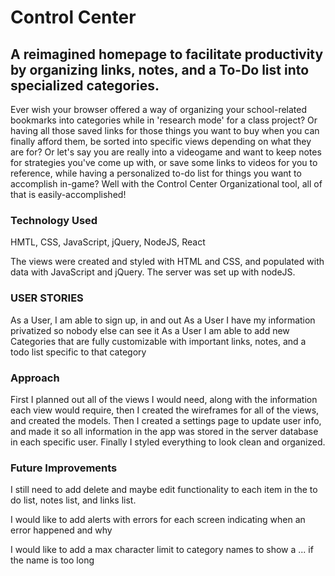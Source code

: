 # Control Center

## A reimagined homepage to facilitate productivity by organizing links, notes, and a To-Do list into specialized categories.

Ever wish your browser offered a way of organizing your school-related bookmarks into categories while in 'research mode' for a class project? Or having all those saved links for those things you want to buy when you can finally afford them, be sorted into specific views depending on what they are for? Or let's say you are really into a videogame and want to keep notes for strategies you've come up with, or save some links to videos for you to reference, while having a personalized to-do list for things you want to accomplish in-game? 
Well with the Control Center Organizational tool, all of that is easily-accomplished!

### Technology Used

HMTL, CSS, JavaScript, jQuery, NodeJS, React

The views were created and styled with HTML and CSS, and populated with data with JavaScript and jQuery. The server was set up with nodeJS.

### USER STORIES

As a User, I am able to sign up, in and out
As a User I have my information privatized so nobody else can see it
As a User I am able to add new Categories that are fully customizable with important links, notes, and a todo list specific to that category

### Approach

First I planned out all of the views I would need, along with the information each view would require, then I created the wireframes for all of the views, and created the models. Then I created a settings page to update user info, and made it so all information in the app was stored in the server database in each specific user. Finally I styled everything to look clean and organized.

### Future Improvements

I still need to add delete and maybe edit functionality to each item in the to do list, notes list, and links list.

I would like to add alerts with errors for each screen indicating when an error happened and why

I would like to add a max character limit to category names to show a ... if the name is too long